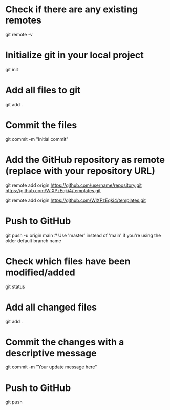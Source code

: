 




# Check if there are any existing remotes
git remote -v

# Initialize git in your local project
git init

# Add all files to git
git add .

# Commit the files
git commit -m "Initial commit"

# Add the GitHub repository as remote (replace with your repository URL)
git remote add origin https://github.com/username/repository.git
https://github.com/WlXPzEqki4/templates.git

git remote add origin https://github.com/WlXPzEqki4/templates.git



# Push to GitHub
git push -u origin main   # Use 'master' instead of 'main' if you're using the older default branch name






# Check which files have been modified/added
git status

# Add all changed files
git add .

# Commit the changes with a descriptive message
git commit -m "Your update message here"

# Push to GitHub
git push







